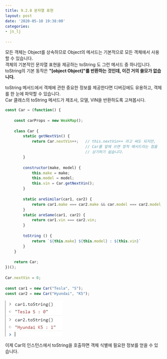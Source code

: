 ```yaml
---
title: 9.2.8 문자열 표현
layout: post
date: '2020-05-10 19:38:00'
categories:
- js_lj

---
```


모든 객체는 Object를 상속하므로 Object의 메서드는 기본적으로 모든 객체에서 사용할 수 있습니다.  
객체의 기본적인 문자열 표현을 제공하는 toString 도 그런 메서드 중 하나입니다.  
toString의 기본 동작은 **"[object Object]"를 반환하는 것인데, 이건 거의 쓸모가 없습니다.**  

toString 메서드에서 객체에 관한 중요한 정보를 제공한다면 디버깅에도 유용하고, 객체를 한 눈에 파악할 수 있습니다.  
Car 클래스의 toString 메서드가 제조사, 모델, VIN을 반환하도록 고쳐봅시다.

```javascript
const Car = (function() {
	
	const carProps = new WeakMap();
	
	class Car {
		static getNextVin() {
			return Car.nextVin++;   // this.nextVin++ 라고 써도 되지만,
			                        // Car를 앞에 쓰면 정적 메서드라는 점을
			                        // 상기하기 쉽습니다.
		}

		constructor(make, model) {
			this.make = make;
			this.model = model;
			this.vin = Car.getNextVin();
		}

		static areSimilar(car1, car2) {
			return car1.make === car2.make && car.model === car2.model;
		}
		static areSame(car1, car2) {
			return car1.vin === car2.vin;
		}

		toString () {
			return `${this.make} ${this.model} : ${this.vin}`
		}
	}
	
	return Car;
})();

Car.nextVin = 0;

const car1 = new Car("Tesla", "S");
const car2 = new Car("Hyundai", "K5");
```

![](/static/img/learningjs/image83.jpg)

이제 Car의 인스턴스에서 toString을 호출하면 객체 식별에 필요한 정보를 얻을 수 있습니다.